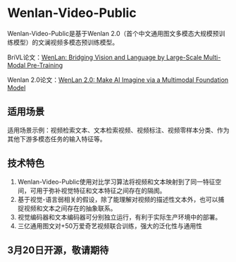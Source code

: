 # Wenlan-Video-Public

Wenlan-Video-Public是基于Wenlan 2.0（首个中文通用图文多模态大规模预训练模型）的文澜视频多模态预训练模型。

BriVL论文：[WenLan: Bridging Vision and Language by Large-Scale Multi-Modal Pre-Training](https://arxiv.org/abs/2103.06561)

Wenlan 2.0论文：[WenLan 2.0: Make AI Imagine via a Multimodal Foundation Model](https://arxiv.org/abs/2110.14378)

## 适用场景

适用场景示例：视频检索文本、文本检索视频、视频标注、视频零样本分类、作为其他下游多模态任务的输入特征等。

## 技术特色

1. Wenlan-Video-Public使用对比学习算法将视频和文本映射到了同一特征空间，可用于弥补视觉特征和文本特征之间存在的隔阂。
2. 基于视觉-语言弱相关的假设，除了能理解对视频的描述性文本外，也可以捕捉视频和文本之间存在的抽象联系。
3. 视觉编码器和文本编码器可分别独立运行，有利于实际生产环境中的部署。 
4. 三亿通用图文对+50万爱奇艺视频联合训练，强大的泛化性与通用性

## 3月20日开源，敬请期待
